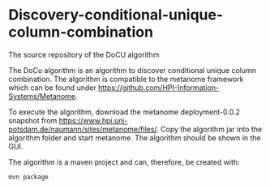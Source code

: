Discovery-conditional-unique-column-combination
===============================================

The source repository of the DoCU algorithm

The DoCu algorithm is an algorithm to discover conditional unique column combination. 
The algorithm is compatible to the metanome framework which can be found under https://github.com/HPI-Information-Systems/Metanome.

To execute the algorithm, download the metanome deployment-0.0.2 snapshot from https://www.hpi.uni-potsdam.de/naumann/sites/metanome/files/.
Copy the algorithm jar into the algorithm folder and start metanome. The algorithm should be shown in the GUI.

The algorithm is a maven project and can, therefore, be created with:

```mvn package```
